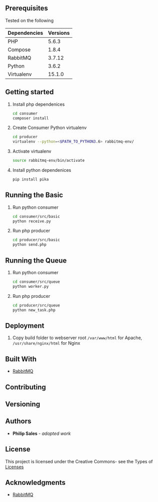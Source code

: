 
## Prerequisites
Tested on the following

| Dependencies | Versions |
| ------------ | -------- |
| PHP          | 5.6.3    |
| Compose      | 1.8.4    |
| RabbitMQ     | 3.7.12   |
| Python       | 3.6.2    |
| Virtualenv   | 15.1.0   |

## Getting started
1. Install php dependenices 
    ```bash
    cd consumer
    composer install
    ```
1. Create Consumer Python virtualenv
    ```bash
    cd producer
    virtualenv --python=<$PATH_TO_PYTHON3.6> rabbitmq-env/
    ```
1. Activate virtualenv
    ```bash
    source rabbitmq-env/bin/activate
    ```
1. Install python dependenices 
    ```bash
    pip install pika
    ```

## Running the Basic 
1. Run python consumer 
    ```bash
    cd consumer/src/basic
    python receive.py
    ```

1. Run php producer 
    ```bash
    cd producer/src/basic
    python send.php
    ```

## Running the Queue  
1. Run python consumer 
    ```bash
    cd consumer/src/queue
    python worker.py
    ```

1. Run php producer 
    ```bash
    cd producer/src/queue
    python new_task.php
    ```

## Deployment
1. Copy build folder to webserver root `/var/www/html` for Apache, `/usr/share/nginx/html` for Nginx

## Built With
* [RabbitMQ](https://www.rabbitmq.com)

## Contributing
## Versioning 
## Authors
* **Philip Sales** - *adopted work*
## License
This project is licensed under the Creative Commons- see the Types of [Licenses](https://opensource.org/licenses/alphabetical) 
## Acknowledgments
* [RabbitMQ](https://www.rabbitmq.com)

